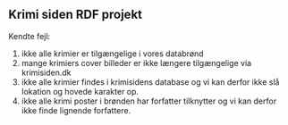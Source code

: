 <h2>Krimi siden RDF projekt</h2>

Kendte fejl:

1. ikke alle krimier er tilgængelige i vores databrønd
2. mange krimiers cover billeder er ikke længere tilgængelige via krimisiden.dk
3. ikke alle krimier findes i krimisidens database og vi kan derfor ikke slå lokation og hovede karakter op.
4. ikke alle krimi poster i brønden har forfatter tilknytter og vi kan derfor ikke finde lignende forfattere.
